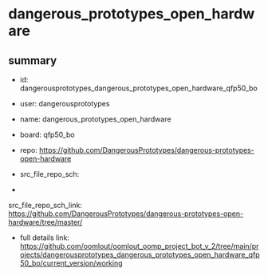 # dangerous_prototypes_open_hardware
 
## summary 
* id: dangerousprototypes_dangerous_prototypes_open_hardware_qfp50_bo
* user: dangerousprototypes
* name: dangerous_prototypes_open_hardware
* board: qfp50_bo
* repo: https://github.com/DangerousPrototypes/dangerous-prototypes-open-hardware



* src_file_repo_sch: 
*
 src_file_repo_sch_link: https://github.com/DangerousPrototypes/dangerous-prototypes-open-hardware/tree/master/
* full details link: https://github.com/oomlout/oomlout_oomp_project_bot_v_2/tree/main/projects/dangerousprototypes_dangerous_prototypes_open_hardware_qfp50_bo/current_version/working  






